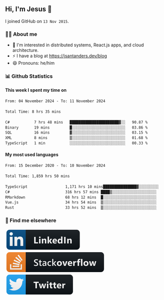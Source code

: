 ## Hi, I'm Jesus 👋

I joined GitHub on `13 Nov 2015`.

<!-- Talking about you -->

### 👨‍💻 About me

- 👦 I'm interested in distributed systems, React.js apps, and cloud architecture.
- ⚡️ I have a blog at <https://jsantanders.dev/blog>
- 😄 Pronouns: he/him

### 📊 Github Statistics

#### This week I spent my time on

<!--START_SECTION:weekly-->

```txt
From: 04 November 2024 - To: 11 November 2024

Total Time: 8 hrs 35 mins

C#           7 hrs 48 mins   ██████████████████████▓░░   90.87 %
Binary       19 mins         █░░░░░░░░░░░░░░░░░░░░░░░░   03.86 %
SQL          16 mins         ▓░░░░░░░░░░░░░░░░░░░░░░░░   03.15 %
XML          8 mins          ▒░░░░░░░░░░░░░░░░░░░░░░░░   01.68 %
TypeScript   1 min           ░░░░░░░░░░░░░░░░░░░░░░░░░   00.33 %
```

<!--END_SECTION:weekly-->

#### My most used languages

<!--START_SECTION:alltime-->

```txt
From: 15 December 2020 - To: 10 November 2024

Total Time: 1,859 hrs 50 mins

TypeScript                 1,171 hrs 10 mins███████████████▓░░░░░░░░░   62.97 %
C#                         316 hrs 57 mins ████▒░░░░░░░░░░░░░░░░░░░░   17.04 %
RMarkdown                  68 hrs 12 mins  █░░░░░░░░░░░░░░░░░░░░░░░░   03.67 %
Vue.js                     34 hrs 54 mins  ▒░░░░░░░░░░░░░░░░░░░░░░░░   01.88 %
Rust                       33 hrs 52 mins  ▒░░░░░░░░░░░░░░░░░░░░░░░░   01.82 %
```

<!--END_SECTION:alltime-->

### 📢 Find me elsewhere

<p>
  <a target="_blank" href="https://linkedin.com/in/jsantanders">
    <img src="https://github.com/jsantanders/jsantanders/blob/master/img/linkedin.svg" alt="LinkedIn" style="vertical-align:top; margin:4px">
  </a>
  
  <a target="_blank" href="https://stackoverflow.com/users/7318331/jesus-santander">
    <img src="https://github.com/jsantanders/jsantanders/blob/master/img/stackoverflow.svg" alt="StackOverflow" style="vertical-align:top; margin:4px">
  </a>
  
  <a target="_blank" href="http://twitter.com/jsantanders">
    <img src="https://github.com/jsantanders/jsantanders/blob/master/img/twitter.svg" alt="Twitter" style="vertical-align:top; margin:4px">
  </a>
</p>
